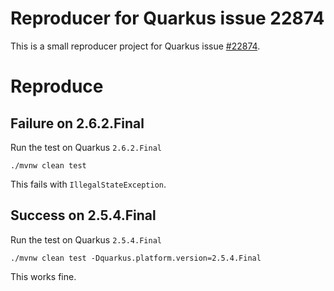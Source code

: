 # Reproducer for Quarkus issue 22874

This is a small reproducer project for Quarkus issue [#22874](https://github.com/quarkusio/quarkus/issues/22874).

# Reproduce

## Failure on 2.6.2.Final

Run the test on Quarkus `2.6.2.Final`
```
./mvnw clean test
```

This fails with `IllegalStateException`.

## Success on 2.5.4.Final

Run the test on Quarkus `2.5.4.Final`
```
./mvnw clean test -Dquarkus.platform.version=2.5.4.Final
```

This works fine.
